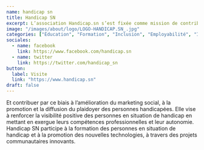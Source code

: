 ```yaml
---
name: handicap sn
title: Handicap SN
excerpt: L’association Handicap.sn s’est fixée comme mission de contribuer à la formation des acteurs aux nouvelles technologies de l’information et de la communication (NTIC)
image: "/images/about/logo/LOGO-HANDICAP.SN_.jpg"
categories: ["Éducation", "Formation", "Inclusion", "Employabilité", "Insertion professionnelle"]
sociales:
  - name: facebook
    link: https://www.facebook.com/handicap.sn
  - name: twitter
    link: https://twitter.com/handicap_sn
button:
  label: Visite
  link: "https://www.handicap.sn"
draft: false
---
```


Et contribuer par ce biais à l’amélioration du marketing social, à la promotion et la diffusion du plaidoyer des personnes handicapées.
Elle vise à renforcer la visibilité positive des personnes en situation de handicap en mettant en exergue leurs compétences professionnelles et leur autonomie. Handicap SN participe à la formation des personnes en situation de handicap et à la promotion des nouvelles technologies, à travers des projets communautaires innovants.